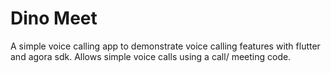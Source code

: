 # Dino Meet

A simple voice calling app to demonstrate voice calling features with flutter and agora sdk.
Allows simple voice calls using a call/ meeting code. 

